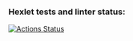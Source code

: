 ### Hexlet tests and linter status:
[![Actions Status](https://github.com/boyarkinnfdfdfdf/frontend-project-44/actions/workflows/hexlet-check.yml/badge.svg)](https://github.com/boyarkinnfdfdfdf/frontend-project-44/actions)